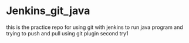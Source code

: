 # Jenkins_git_java
this is the practice repo for using git with jenkins to run java program
and trying to push and pull using git plugin
second try1
